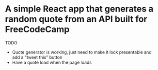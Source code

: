 # A simple React app that generates a random quote from an API built for FreeCodeCamp

TODO
- Quote generator is working, just need to make it look presentable and add a "tweet this" button
- Have a quote load when the page loads